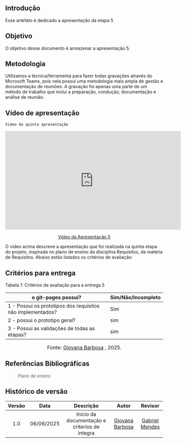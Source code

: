 ## Introdução

Esse artefato é dedicado a apresentação da etapa 5

## Objetivo

O objetivo desse documento é armazenar a apresentação 5.

## Metodologia

Utilizamos a técnica/ferramenta para fazer todas gravações através do Microsoft Teams, pois nela possui uma metodologia mais ampla de gestão e documentação de reuniões. A gravação foi apenas uma parte de um método de trabalho que inclui a preparação, condução, documentação e análise de reunião.

## Vídeo de apresentação

    Video da quinta apresentação

<p style="text-align: center"><iframe width="560" height="315" src="https://www.youtube.com/embed/TQsP72kgI6Y" title="YouTube video player" frameborder="0" allow="accelerometer; autoplay; clipboard-write; encrypted-media; gyroscope; picture-in-picture; web-share" referrerpolicy="strict-origin-when-cross-origin" allowfullscreen></iframe></p>
<p style="text-align: center"><a href=" https://youtu.be/TQsP72kgI6Y" target="blanket">Vídeo da Apresentação 5</a></p>

O video acima descreve a apresentação que foi realizada na  quinta  etapa do projeto, inspirada no plano de ensino da disciplina Requisitos, da matéria de Requisitos. Abaixo estão listados os critérios de avaliação:

## Critérios para entrega

Tabela 1: Critérios de avaliação para a entrega 5


| o git-pages possui?|Sim/Não/Incompleto |
|----------------|------------------------|
| 1 -  Possui os prototipos dos requisitos não implementados?      |Sim|
| 2 - possui o prototipo geral?    |  sim|
| 3 - Possui as validações de todas as etapas?                                                     |sim|

<font size="3"><p style="text-align: center">Fonte:  [Giovana Barbosa](https://github.com/gio221) , 2025.</p></font>

## Referências Bibliográficas

> Plano de ensino

## Histórico de versão

| Versão |    Data    |              Descrição              |                     Autor                     | Revisor |
| :----: | :--------: | :---------------------------------: | :-------------------------------------------: | :-----: |
|  1.0   | 06/06/2025 |       Início da documentação e criterios de integra        | [Giovana Barbosa ](https://github.com/gio221) |     [Gabriel Mendes](https://github.com/gbevi)          |




